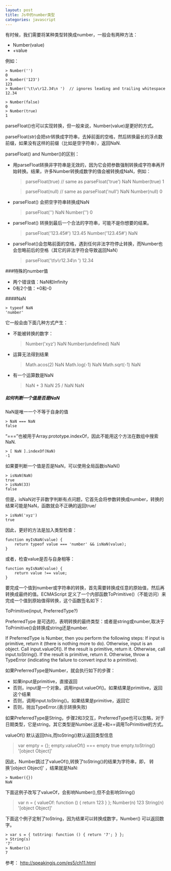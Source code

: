 ```yaml
---
layout: post
title: Js中的number类型
categories: javascript
---
```


有时候，我们需要将某种类型转换成number，一般会有两种方法：

* Number(value)
* +value

例如：

	> Number('')
	0
	> Number('123')
	123
	> Number('\t\v\r12.34\n ')  // ignores leading and trailing whitespace
	12.34

	> Number(false)
	0
	> Number(true)
	1
	
parseFloat()也可以实现转换，但一般来说，Number(value)是更好的方式。

parseFloat(str)会把str转换成字符串，去掉前面的空格，然后转换最长的浮点数前缀，如果没有这样的前缀（比如是空字符串），返回NaN.

parseFloat() and Number()的区别：

* 用parseFloat转换非字符串是无效的，因为它会把参数强制转换成字符串再开始转换。结果，许多Number转换成数字的值会被转换成NaN，例如：

	> parseFloat(true)  // same as parseFloat('true')
	NaN
	> Number(true)
	1

	> parseFloat(null)  // same as parseFloat('null')
	NaN
	> Number(null)
	0
	
* parseFloat() 会把空字符串转换成NaN

	> parseFloat('')
	NaN
	> Number('')
	0
* parseFloat() 转换到最后一个合法的字符串，可能不是你想要的结果。

	> parseFloat('123.45#')
	123.45
	> Number('123.45#')
	NaN
	
* parseFloat()会忽略前面的空格，遇到任何非法字符停止转换，而Number也会忽略前后的空格（其它的非法字符会导致返回NaN）

	> parseFloat('\t\v\r12.34\n ')
	12.34
	
###特殊的number值

* 两个错误值：NaN和Infinity
* 0有2个值：+0和-0


####NaN

	> typeof NaN
	'number'
	
它一般会由下面几种方式产生：

* 不能被转换的数字：
	> Number('xyz')
	NaN
	> Number(undefined)
	NaN

* 运算无法得到结果
	> Math.acos(2)
	NaN
	> Math.log(-1)
	NaN
	> Math.sqrt(-1)
	NaN
	
* 有一个运算数是NaN

	> NaN + 3
	NaN
	> 25 / NaN
	NaN
	
##### 如何判断一个值是否是NaN

NaN是唯一一个不等于自身的值

	> NaN === NaN
	false
	
“===”也被用于Array.prototype.indexOf，因此不能用这个方法在数组中搜索NaN.

	> [ NaN ].indexOf(NaN)
	-1
	
如果要判断一个值是否是NaN，可以使用全局函数isNaN()

	> isNaN(NaN)
	true
	> isNaN(33)
	false
	
但是，isNaN对于非数字判断有点问题，它首先会将参数转换成number，转换的结果可能是NaN，函数就会不正确的返回true/

	> isNaN('xyz')
	true
	
因此，更好的方法是加入类型检查：

	function myIsNaN(value) {
		return typeof value === 'number' && isNaN(value);
	}
	
或者，检查value是否与自身相等：

	function myIsNaN(value) {
		return value !== value;
	}
	
要完成一个值到number或字符串的转换，首先需要转换成任意的原始值，然后再转换成最终的值。ECMAScript 定义了一个内部函数ToPrimitive()（不能访问）来完成一个值到原始值得转换，这个函数签名如下：

ToPrimitive(input, PreferredType?)

PreferredType 是可选的，表明转换的最终类型：或者是string或number,取决于ToPrimitive()会转换成string还是number.

If PreferredType is Number, then you perform the following steps:
If input is primitive, return it (there is nothing more to do).
Otherwise, input is an object. Call input.valueOf(). If the result is primitive, return it.
Otherwise, call input.toString(). If the result is primitive, return it.
Otherwise, throw a TypeError (indicating the failure to convert input to a primitive).
	
如果PreferredType是Number，就会执行如下的步骤：

* 如果input是primitive，直接返回
* 否则，input是一个对象。调用input.valueOf()。如果结果是primitive，返回这个结果
* 否则，调用input.toString()。如果结果是primitive，返回它
* 否则，抛出TypeError.(表示转换失败)

如果PreferredType是String，步骤2和3交互，PreferredType也可以忽略，对于日期类型，它是string，其它类型是Number.这是+和==调用ToPrimitive的方式。

valueOf() 默认返回this,而toString()默认返回类型信息

> var empty = {};
> empty.valueOf() === empty
true
> empty.toString()
'[object Object]'

因此，Number跳过了valueOf(),转换了toString()的结果为字符串，即， 转换'[object Object]' ，结果就是NaN:

	> Number({})
	NaN
下面这例子改写了valueOf，会影响Number(),但不会影响String()
> var n = { valueOf: function () { return 123 } };
> Number(n)
123
> String(n)
'[object Object]'

下面这个例子定制了toString，因为结果可以转换成数字，Number() 可以返回数字。


	> var s = { toString: function () { return '7'; } };
	> String(s)
	'7'
	> Number(s)
	7

参考： http://speakingjs.com/es5/ch11.html